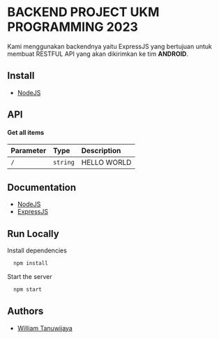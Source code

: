 
# BACKEND PROJECT UKM PROGRAMMING 2023

Kami menggunakan backendnya yaitu ExpressJS yang bertujuan untuk membuat RESTFUL API yang akan dikirimkan ke tim **ANDROID**.

## Install
- [NodeJS](https://nodejs.org/en)



## API

#### Get all items

| Parameter | Type     | Description                |
| :-------- | :------- | :------------------------- |
| `/` | `string` | HELLO WORLD |



## Documentation

- [NodeJS](https://nodejs.org/en)
- [ExpressJS](https://expressjs.com/)


## Run Locally

Install dependencies

```bash
  npm install
```

Start the server

```bash
  npm start
```


## Authors

- [William Tanuwijaya](https://www.github.com/williamtanuwijaya)